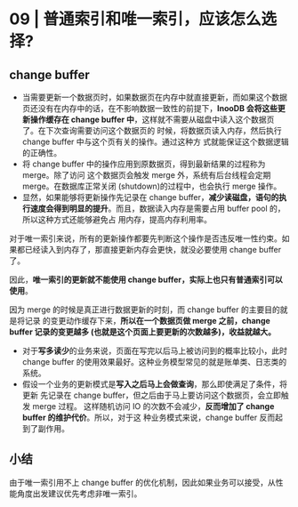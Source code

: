 # 09 | 普通索引和唯一索引，应该怎么选择?


## change buffer
- 当需要更新一个数据页时，如果数据页在内存中就直接更新，而如果这个数据页还没有在内存中的话，在不影响数据一致性的前提下，**InooDB 会将这些更新操作缓存在 change buffer 中**，这样就不需要从磁盘中读入这个数据页了。在下次查询需要访问这个数据页的 时候，将数据页读入内存，然后执行 change buffer 中与这个页有关的操作。通过这种方 式就能保证这个数据逻辑的正确性。
- 将 change buffer 中的操作应用到原数据页，得到最新结果的过程称为 merge。除了访问 这个数据页会触发 merge 外，系统有后台线程会定期 merge。在数据库正常关闭 (shutdown)的过程中，也会执行 merge 操作。
- 显然，如果能够将更新操作先记录在 change buffer，**减少读磁盘，语句的执行速度会得到明显的提升**。而且，数据读入内存是需要占用 buffer pool 的，所以这种方式还能够避免占 用内存，提高内存利用率。

对于唯一索引来说，所有的更新操作都要先判断这个操作是否违反唯一性约束。如果都已经读入到内存了，那直接更新内存会更快，就没必要使用 change buffer 了。

因此，**唯一索引的更新就不能使用 change buffer，实际上也只有普通索引可以使用**。

因为 merge 的时候是真正进行数据更新的时刻，而 change buffer 的主要目的就是将记录 的变更动作缓存下来，**所以在一个数据页做 merge 之前，change buffer 记录的变更越多 (也就是这个页面上要更新的次数越多)，收益就越大。**

- 对于**写多读少**的业务来说，页面在写完以后马上被访问到的概率比较小，此时 change buffer 的使用效果最好。这种业务模型常见的就是账单类、日志类的系统。
- 假设一个业务的更新模式是**写入之后马上会做查询**，那么即使满足了条件，将更新 先记录在 change buffer，但之后由于马上要访问这个数据页，会立即触发 merge 过程。 这样随机访问 IO 的次数不会减少，**反而增加了 change buffer 的维护代价**。所以，对于这 种业务模式来说，change buffer 反而起到了副作用。


## 小结
由于唯一索引用不上 change buffer 的优化机制，因此如果业务可以接受，从性能角度出发建议优先考虑非唯一索引。

